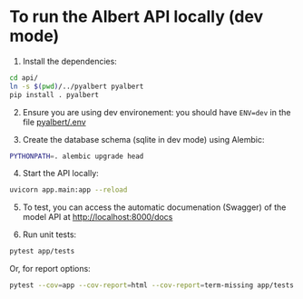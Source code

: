 # To run the Albert API locally (dev mode)

1. Install the dependencies:

```bash
cd api/
ln -s $(pwd)/../pyalbert pyalbert
pip install . pyalbert
```

2. Ensure you are using dev environement: you should have `ENV=dev` in the file [pyalbert/.env](../pyalbert/.env)

3. Create the database schema (sqlite in dev mode) using Alembic:

```bash
PYTHONPATH=. alembic upgrade head
```

4. Start the API locally:

```bash
uvicorn app.main:app --reload
```

5. To test, you can access the automatic documenation (Swagger) of the model API at [http://localhost:8000/docs](http://localhost:8000/docs)

6. Run unit tests:

```bash
pytest app/tests
```

Or, for report options:

```bash
pytest --cov=app --cov-report=html --cov-report=term-missing app/tests
```
